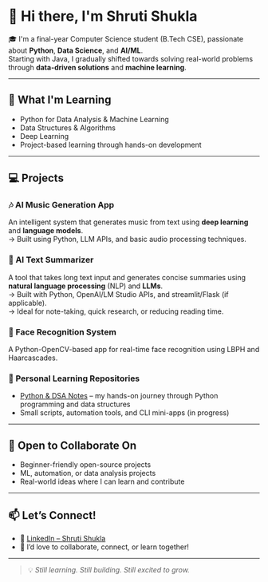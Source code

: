 # 👋 Hi there, I'm Shruti Shukla

🎓 I'm a final-year Computer Science student (B.Tech CSE), passionate about **Python**, **Data Science**, and **AI/ML**.  
Starting with Java, I gradually shifted towards solving real-world problems through **data-driven solutions** and **machine learning**.

---

## 🌱 What I'm Learning
- Python for Data Analysis & Machine Learning
- Data Structures & Algorithms
- Deep Learning 
- Project-based learning through hands-on development

---

## 💻 Projects 

### 🎶 AI Music Generation App  
An intelligent system that generates music from text using **deep learning** and **language models**.  
→ Built using Python, LLM APIs, and basic audio processing techniques.

### 🧠 AI Text Summarizer  
A tool that takes long text input and generates concise summaries using **natural language processing** (NLP) and **LLMs**.  
→ Built with Python, OpenAI/LM Studio APIs, and streamlit/Flask (if applicable).  
→ Ideal for note-taking, quick research, or reducing reading time.

### 👤 Face Recognition System  
A Python-OpenCV-based app for real-time face recognition using LBPH and Haarcascades.

### 🧠 Personal Learning Repositories  
- [Python & DSA Notes](https://github.com/911-shruti/Python) – my hands-on journey through Python programming and data structures
- Small scripts, automation tools, and CLI mini-apps (in progress)

---

## 🤝 Open to Collaborate On
- Beginner-friendly open-source projects
- ML, automation, or data analysis projects
- Real-world ideas where I can learn and contribute

---

## 📫 Let’s Connect!
- 🔗 [LinkedIn – Shruti Shukla](https://www.linkedin.com/in/sshukla911/)
- 💬 I’d love to collaborate, connect, or learn together!

---

> 💡 *Still learning. Still building. Still excited to grow.*
